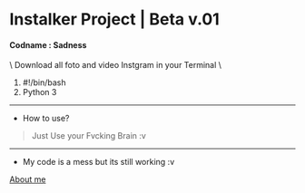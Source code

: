 # Instalker Project | Beta v.01
<h4> Codname : Sadness </h4>\
Download all foto and video Instgram in your Terminal  \

1. #!/bin/bash
2. Python 3
---
* How to use?
> Just Use your Fvcking Brain :v
---
* My code is a mess but its still working :v

[ About me ](https://www.instagram.com/wardnaa.a)
